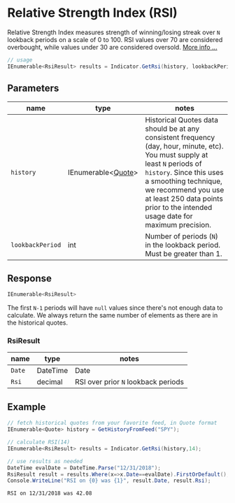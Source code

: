 ﻿# Relative Strength Index (RSI)

Relative Strength Index measures strength of winning/losing streak over `N` lookback periods on a scale of 0 to 100.
RSI values over 70 are considered overbought, while values under 30 are considered oversold.
[More info ...](https://school.stockcharts.com/doku.php?id=technical_indicators:relative_strength_index_rsi)

```csharp
// usage
IEnumerable<RsiResult> results = Indicator.GetRsi(history, lookbackPeriod);  
```

## Parameters

| name | type | notes
| -- |-- |--
| `history` | IEnumerable\<[Quote](../../GUIDE.md#quote)\> | Historical Quotes data should be at any consistent frequency (day, hour, minute, etc).  You must supply at least `N` periods of `history`.  Since this uses a smoothing technique, we recommend you use at least 250 data points prior to the intended usage date for maximum precision.
| `lookbackPeriod` | int | Number of periods (`N`) in the lookback period.  Must be greater than 1.

## Response

```csharp
IEnumerable<RsiResult>
```

The first `N-1` periods will have `null` values since there's not enough data to calculate.  We always return the same number of elements as there are in the historical quotes.

### RsiResult

| name | type | notes
| -- |-- |--
| `Date` | DateTime | Date
| `Rsi` | decimal | RSI over prior `N` lookback periods

## Example

```csharp
// fetch historical quotes from your favorite feed, in Quote format
IEnumerable<Quote> history = GetHistoryFromFeed("SPY");

// calculate RSI(14)
IEnumerable<RsiResult> results = Indicator.GetRsi(history,14);

// use results as needed
DateTime evalDate = DateTime.Parse("12/31/2018");
RsiResult result = results.Where(x=>x.Date==evalDate).FirstOrDefault();
Console.WriteLine("RSI on {0} was {1}", result.Date, result.Rsi);
```

```bash
RSI on 12/31/2018 was 42.08
```
